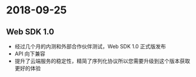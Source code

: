# 2018-09-25

## Web SDK 1.0

* 经过几个月的内测和外部合作伙伴测试，Web SDK 1.0 正式版发布
* API 向下兼容
* 提升了云端服务的稳定性，精简了序列化协议所以您需要升级到这个版本获取更好的体验
